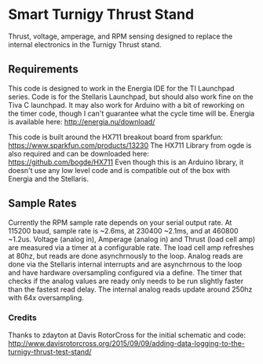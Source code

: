 # Smart Turnigy Thrust Stand 
Thrust, voltage, amperage, and RPM sensing designed to replace the internal electronics in the Turnigy Thrust stand. 

## Requirements
This code is designed to work in the Energia IDE for the TI Launchpad series. Code is for the Stellaris Launchpad, but should also work fine on the Tiva C launchpad. It may also work for Arduino with a bit of reworking on the timer code, though I can't guarantee what the cycle time will be. Energia is available here: http://energia.nu/download/

This code is built around the HX711 breakout board from sparkfun: https://www.sparkfun.com/products/13230
The HX711 Library from ogde is also required and can be downloaded here: https://github.com/bogde/HX711
Even though this is an Arduino library, it doesn't use any low level code and is compatible out of the box with Energia and the Stellaris.

## Sample Rates
Currently the RPM sample rate depends on your serial output rate.  At 115200 baud, sample rate is ~2.6ms, at 230400 ~2.1ms, and at 460800 ~1.2us.  Voltage (analog in), Amperage (analog in) and Thrust (load cell amp) are measured via a timer at a configurable rate.  The load cell amp refreshes at 80hz, but reads are done asynchrnously to the loop.  Analog reads are done via the Stellaris internal interrupts and are asynchrnous to the loop and have hardware oversampling configured via a define.  The timer that checks if the analog values are ready only needs to be run slightly faster than the fastest read delay.  The internal analog reads update around 250hz with 64x oversampling.


### Credits
Thanks to zdayton at Davis RotorCross for the initial schematic and code: http://www.davisrotorcross.org/2015/09/09/adding-data-logging-to-the-turnigy-thrust-test-stand/
